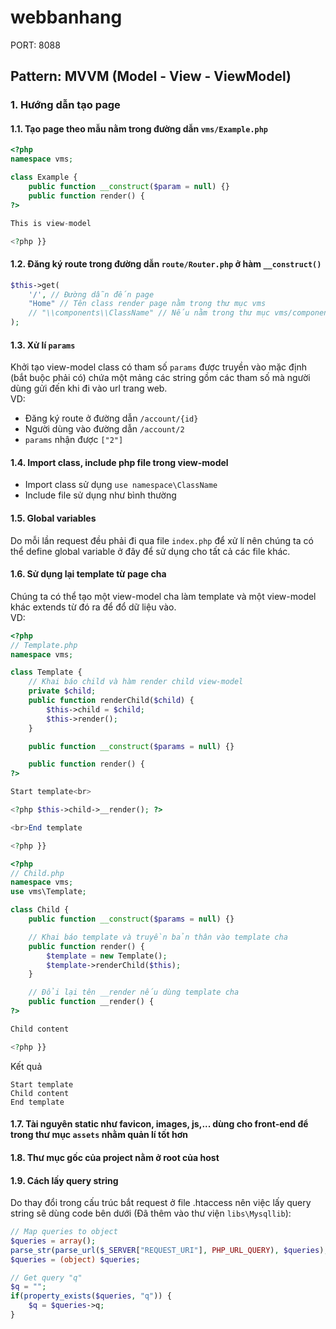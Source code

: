 # webbanhang
PORT: 8088  
## Pattern: MVVM (Model - View - ViewModel)

### 1. Hướng dẫn tạo page
#### 1.1. Tạo page theo mẫu nằm trong đường dẫn `vms/Example.php`  
```php
<?php
namespace vms;

class Example {
    public function __construct($param = null) {}
    public function render() {
?>

This is view-model

<?php }}
```

#### 1.2. Đăng ký route trong đường dẫn `route/Router.php` ở hàm `__construct()`  
```php
$this->get(
    '/', // Đường dẫn đến page
    "Home" // Tên class render page nằm trong thư mục vms
    // "\\components\\ClassName" // Nếu nằm trong thư mục vms/components
);
```

#### 1.3. Xử lí `params`  
Khởi tạo view-model class có tham số `params` được truyền vào mặc định (bắt buộc phải có) chứa một mảng các string gồm các tham số mà người dùng gửi đến khi đi vào url trang web.  
VD:
- Đăng ký route ở đường dẫn `/account/{id}`
- Người dùng vào đường dẫn `/account/2`
- `params` nhận được `["2"]`

#### 1.4. Import class, include php file trong view-model  
- Import class sử dụng `use namespace\ClassName`
- Include file sử dụng như bình thường

#### 1.5. Global variables  
Do mỗi lần request đều phải đi qua file `index.php` để xử lí nên chúng ta có thể define global variable ở đây để sử dụng cho tất cả các file khác.

#### 1.6. Sử dụng lại template từ page cha  
Chúng ta có thể tạo một view-model cha làm template và một view-model khác extends từ đó ra để đổ dữ liệu vào.  
VD:  
```php
<?php
// Template.php
namespace vms;

class Template {
    // Khai báo child và hàm render child view-model
    private $child;
    public function renderChild($child) {
        $this->child = $child;
        $this->render();
    }

    public function __construct($params = null) {}

    public function render() {
?>

Start template<br>

<?php $this->child->__render(); ?>

<br>End template

<?php }}
```
```php
<?php
// Child.php
namespace vms;
use vms\Template;

class Child {
    public function __construct($params = null) {}

    // Khai báo template và truyền bản thân vào template cha
    public function render() {
        $template = new Template();
        $template->renderChild($this);
    }

    // Đổi lại tên __render nếu dùng template cha
    public function __render() {
?>

Child content

<?php }}
```
Kết quả
```
Start template
Child content
End template
```

#### 1.7. Tài nguyên static như favicon, images, js,... dùng cho front-end để trong thư mục `assets` nhằm quản lí tốt hơn  
#### 1.8. Thư mục gốc của project nằm ở root của host  
#### 1.9. Cách lấy query string  
Do thay đổi trong cấu trúc bắt request ở file .htaccess nên việc lấy query string sẽ dùng code bên dưới (Đã thêm vào thư viện `libs\Mysqllib`):
```php
// Map queries to object
$queries = array();
parse_str(parse_url($_SERVER["REQUEST_URI"], PHP_URL_QUERY), $queries);
$queries = (object) $queries;

// Get query "q"
$q = "";
if(property_exists($queries, "q")) {
    $q = $queries->q;
}
```